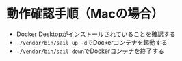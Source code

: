 # 動作確認手順（Macの場合）
- Docker Desktopがインストールされていることを確認する
- `./vendor/bin/sail up -d`でDockerコンテナを起動する
- `./vendor/bin/sail down`でDockerコンテナを終了する
